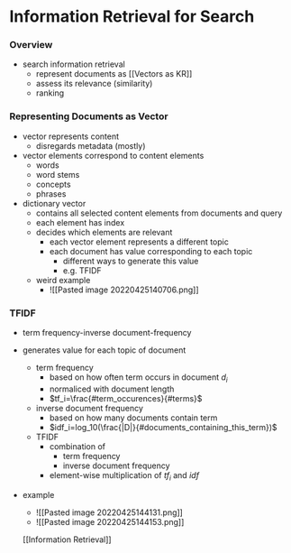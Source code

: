 # Information Retrieval for Search
### Overview
 + search information retrieval
	+ represent documents as [[Vectors as KR]]
	+ assess its relevance (similarity)
	+ ranking

### Representing Documents as Vector
+ vector represents content
	+ disregards metadata (mostly)
+ vector elements correspond to content elements
	+ words
	+ word stems
	+ concepts
	+ phrases 
+ dictionary vector
	+ contains all selected content elements from documents and query
	+ each element has index
	+ decides which elements are relevant
		+ each vector element represents a different topic
		+ each document has value corresponding to each topic
			+ different ways to generate this value
			+ e.g. TFIDF
	+ weird example
		+ ![[Pasted image 20220425140706.png]]

### TFIDF
+ term frequency-inverse document-frequency
+ generates value for each topic of document
	+ term frequency
		+ based on how often term occurs in document $d_i$
		+ normaliced with document length
		+ $tf_i=\frac{#term_occurences}{#terms}$
	+ inverse document frequency
		+ based on how many documents contain term
		+ $idf_i=log_10(\frac{|D|}{#documents_containing_this_term})$
	+ TFIDF
		+ combination of 
			+ term frequency
			+ inverse document frequency
		+ element-wise multiplication of $tf_i$ and $idf$
+ example
	+ ![[Pasted image 20220425144131.png]]
	+ ![[Pasted image 20220425144153.png]]



	[[Information Retrieval]]
